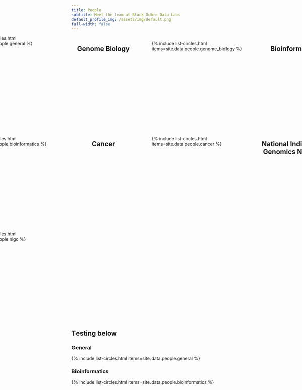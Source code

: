 ```yaml
---
title: People
subtitle: Meet the team at Black Ochre Data Labs
default_profile_img: /assets/img/default.png
full-width: false
---
```

<html>
<style>
 .grid { 
  display: grid;
  grid-template-columns: repeat(4, 300px);
  grid-auto-rows: minmax(300px, auto);
  grid-gap: 3px;
  justify-self: center;
 }
</style>
 
<body>
<main class="grid">
 {% include list-circles.html items=site.data.people.general %}
 <br><h2><center>Genome Biology</center></h2><br> 
{% include list-circles.html items=site.data.people.genome_biology %} 
 <br><h2><center>Bioinformatics</center></h2><br>
{% include list-circles.html items=site.data.people.bioinformatics %} 
 <br><h2><center>Cancer</center></h2><br>
  {% include list-circles.html items=site.data.people.cancer %}
 <br><h2><center>National Indigenous Genomics Network</center></h2><br>
 {% include list-circles.html items=site.data.people.nigc %}
  </main>
</body>
</html>

## Testing below 

### General 
{% include list-circles.html items=site.data.people.general %}

### Bioinformatics

{% include list-circles.html items=site.data.people.bioinformatics %}
